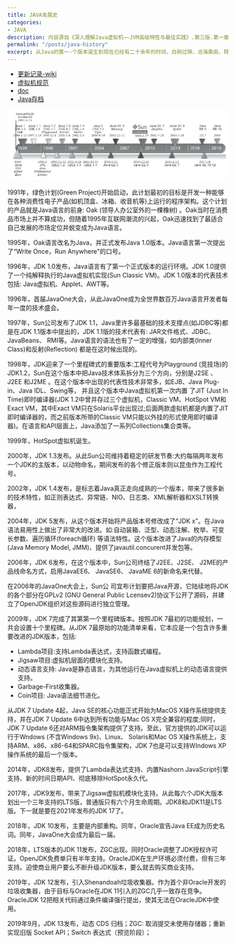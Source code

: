 ```yaml
---
title: JAVA发展史
categories:
- JAVA
description: 内容源自《深入理解Java虚拟机——JVM高级特性与最佳实践》.第三版.第一章.第3节
permalink: "/posts/java-history"
excerpt: 从Java的第一-个版本诞生到现在已经有二十余年的时间，白驹过隙，沧海桑田，转眼已过了四分之一个世纪，JDK的版本已经发展到了JDK 13。这二十多年里诞生过无数与Java相关的产品、技术与标准。现在让我们走入时间隧道，从孕育Java语言的时代开始，再来回顾一下Java的发展轨迹和历史变迁。
---
```


+ [更新记录-wiki](https://zh.wikipedia.org/wiki/Java%E7%89%88%E6%9C%AC%E6%AD%B7%E5%8F%B2)
+ [虚拟机规范](https://docs.oracle.com/javase/specs/index.html)
+ [doc](https://docs.oracle.com/en/java/javase/index.html)
+ [Java存档](https://www.oracle.com/cn/java/technologies/oracle-java-archive-downloads.html)

![Java技术发展的时间线](/assets/images/java-history/ce2ed681-f046-4102-9e2e-4159a2d8c173.png)

1991年，绿色计划(Green Project)开始启动，此计划最初的目标是开发一种能够在各种消费性电子产品(如机顶盒、冰箱、收音机等)上运行的程序架构。这个计划的产品就是Java语言的前身: Oak (领导人办公室外的一棵橡树) 。Oak当时在消费品市场上并不算成功，但随着1995年互联网潮流的兴起，Oak迅速找到了最适合自己发展的市场定位并蜕变成为Java语言。

1995年，Oak语言改名为Java，并正式发布Java 1.0版本。Java语言第一次提出 了“Write Once，Run Anywhere"的口号。

1996年，JDK 1.0发布，Java语言有了第一个正式版本的运行环境。JDK 1.0提供了一个纯解释执行的Java虚拟机实现(Sun Classic VM)。JDK 1.0版本的代表技术包括: Java虚拟机、Applet、AWT等。

1996年，首届JavaOne大会，从此JavaOne成为全世界数百万Java语言开发者每年一度的技术盛会。

1997年，Sun公司发布了JDK 1.1，Java里许多最基础的技术支撑点(如JDBC等)都是在JDK 1.1版本中提出的，JDK 1.1版的技术代表有: JAR文件格式、JDBC、JavaBeans、 RMI等。Java语言的语法也有了一定的增强，如内部类(Inner Class)和反射(Reflection) 都是在这时候出现的。

1998年，JDK迎来了一个里程碑式的重要版本:工程代号为Playground (竞技场)的JDK1.2，Sun在这个版本中把Java技术体系拆分为三个方向，分别是J2SE 、J2EE 和J2ME 。在这个版本中出现的代表性技术非常多，如EJB、Java Plug-in、Java IDL、Swing等， 并且这个版本中Java虚拟机第一次内置 了JIT (Just In Time)即时编译器(JDK 1.2中曾并存过三个虚拟机，Classic VM、HotSpot VM和Exact VM，其中Exact VM只在Solaris平台出现过;后面两款虛拟机都是内置了JIT即时编译器的，而之前版本所带的Classic VM只能以外挂的形式使用即时编译器)。在语言和API层面上，Java添加了一系列Collections集合类等。 

1999年，HotSpot虚拟机诞生。

2000年，JDK 1.3发布。从此Sun公司维持着稳定的研发节奏:大约每隔两年发布一个JDK的主版本，以动物命名，期间发布的各个修正版本则以昆虫作为工程代号。

2002年，JDK 1.4发布，是标志着Java真正走向成熟的一个版本，带来了很多新的技术特性，如正则表达式、异常链、NIO、日志类、XML解析器和XSLT转换器，

2004年，JDK 5发布，从这个版本开始将产品版本号修改成了“JDK x”。在Java语法易用性上做出了非常大的改进。如:自动装箱、泛型、动态注解、枚举、可变长参数、遍历循环(foreach循环) 等语法特性。这个版本改进了Java的内存模型(Java Memory Model, JMM)、提供了javautil.concurent并发包等。

2006年，JDK 6发布，在这个版本中，Sun公司终结了J2EE、J2SE、 J2ME的产品线命名方式，启用JavaEE6、 JavaSE6、 JavaME 6的新命名来代替。

在2006年的JavaOne大会上，Sun公 司宜布计划要把Java开源，它陆续地将JDK的各个部分在GPLv2 (GNU General Public Lcensev2)协议下公开了源码，并建立了OpenJDK组织对这些源码进行独立管理。

2009年，JDK 7完成了其第第一个里程碑版本。按照JDK 7最初的功能规划，一共会设置十个里程碑。从JDK 7最原始的功能清单来看，它本应是一个包含许多重要改进的JDK版本，包括: 

+ Lambda项目:支持Lambda表达式，支持函数式编程。
+ Jigsaw项目:虚拟机层面的模块化支持。
+ 动态语言支持: Java是静态语言，为其他运行在Java虛拟机上的动态语言提供支持。
+ Garbage-First收集器。
+ Coin项目: Java语法细节进化。

从JDK 7 Update 4起，Java SE的核心功能正式开始为MacOS X操作系统提供支持，并在JDK 7 Update 6中达到所有功能与Mac OS X完全兼容的程度;同时，JDK 7 Update 6还对ARM指令集架构提供了支持。至此，官方提供的JDK可以运行于Wndows (不含Windows 9x)、Linux、 Solaris和Mac OS X操作系统上，支持ARM、x86、x86-64和SPARC指令集架构，JDK 7也是可以支持WIndows XP操作系统的最后一个版本。

2014年，JDK8发布，提供了Lambda表达式支持、内置Nashorn JavaScript引擎支持、新的时间日期API、彻底移除HotSpot永久代。

2017年，JDK9发布，带来了Jigsaw虚拟机模块化支持。从此每六个JDK大版本划出一个三年支持的LTS版，普通版只有六个月生命周期。JDK8和JDK11是LTS版。下一就是要在2021年发布的JDK 17了。

2018年，JDK 10发布，主要是内部重构。同年，Oracle宣告Java EE成为历史名词。同年，JavaOne大会成为最后一届。

2018年，LTS版本的JDK 11发布，ZGC出现。同时Oracle调整了JDK授权许可证。OpenJDK免费单只有半年支持。OracleJDK在生产环境必须付费，但有三年支持。迫使商业用户要么不断升级JDK版本，要么就去购买商业支持。

2019年，JDK 12发布，引入Shenandoah垃圾收集器。作为首个非Oracle开发的垃圾收集器，由于目标与Oracle在JDK 11引入的ZGC几乎一致存在竞争。OracleJDK 12把相关代码通过条件编译强行提出，使其无法在OracleJDK中使用。

2019年9月，JDK 13发布，动态 CDS 归档；ZGC: 取消提交未使用存储器；重新实现旧版 Socket API；Switch 表达式（预览阶段）；

